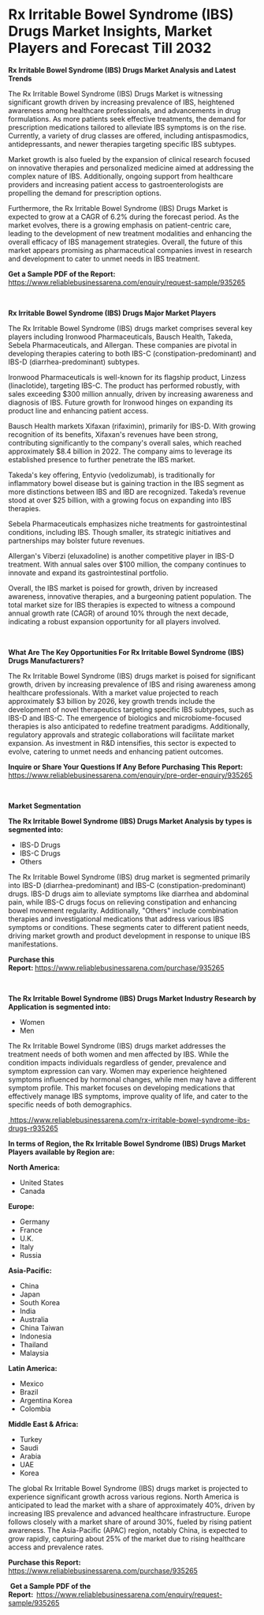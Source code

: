<p><h1>Rx Irritable Bowel Syndrome (IBS) Drugs Market Insights, Market Players and Forecast Till 2032</h1></p><p><strong>Rx Irritable Bowel Syndrome (IBS) Drugs Market Analysis and Latest Trends</strong></p>
<p><p>The Rx Irritable Bowel Syndrome (IBS) Drugs Market is witnessing significant growth driven by increasing prevalence of IBS, heightened awareness among healthcare professionals, and advancements in drug formulations. As more patients seek effective treatments, the demand for prescription medications tailored to alleviate IBS symptoms is on the rise. Currently, a variety of drug classes are offered, including antispasmodics, antidepressants, and newer therapies targeting specific IBS subtypes.</p><p>Market growth is also fueled by the expansion of clinical research focused on innovative therapies and personalized medicine aimed at addressing the complex nature of IBS. Additionally, ongoing support from healthcare providers and increasing patient access to gastroenterologists are propelling the demand for prescription options.</p><p>Furthermore, the Rx Irritable Bowel Syndrome (IBS) Drugs Market is expected to grow at a CAGR of 6.2% during the forecast period. As the market evolves, there is a growing emphasis on patient-centric care, leading to the development of new treatment modalities and enhancing the overall efficacy of IBS management strategies. Overall, the future of this market appears promising as pharmaceutical companies invest in research and development to cater to unmet needs in IBS treatment.</p></p>
<p><strong>Get a Sample PDF of the Report:&nbsp;</strong> <a href="https://www.reliablebusinessarena.com/enquiry/request-sample/935265?utm_campaign=2960&utm_medium=2&utm_source=Github&utm_content=ia&utm_term=19042025&utm_id=rx-irritable-bowel-syndrome-ibs-drugs">https://www.reliablebusinessarena.com/enquiry/request-sample/935265</a></p>
<p>&nbsp;</p>
<p><strong>Rx Irritable Bowel Syndrome (IBS) Drugs Major Market Players</strong></p>
<p><p>The Rx Irritable Bowel Syndrome (IBS) drugs market comprises several key players including Ironwood Pharmaceuticals, Bausch Health, Takeda, Sebela Pharmaceuticals, and Allergan. These companies are pivotal in developing therapies catering to both IBS-C (constipation-predominant) and IBS-D (diarrhea-predominant) subtypes.</p><p>Ironwood Pharmaceuticals is well-known for its flagship product, Linzess (linaclotide), targeting IBS-C. The product has performed robustly, with sales exceeding $300 million annually, driven by increasing awareness and diagnosis of IBS. Future growth for Ironwood hinges on expanding its product line and enhancing patient access.</p><p>Bausch Health markets Xifaxan (rifaximin), primarily for IBS-D. With growing recognition of its benefits, Xifaxan's revenues have been strong, contributing significantly to the company's overall sales, which reached approximately $8.4 billion in 2022. The company aims to leverage its established presence to further penetrate the IBS market.</p><p>Takeda's key offering, Entyvio (vedolizumab), is traditionally for inflammatory bowel disease but is gaining traction in the IBS segment as more distinctions between IBS and IBD are recognized. Takeda’s revenue stood at over $25 billion, with a growing focus on expanding into IBS therapies.</p><p>Sebela Pharmaceuticals emphasizes niche treatments for gastrointestinal conditions, including IBS. Though smaller, its strategic initiatives and partnerships may bolster future revenues.</p><p>Allergan's Viberzi (eluxadoline) is another competitive player in IBS-D treatment. With annual sales over $100 million, the company continues to innovate and expand its gastrointestinal portfolio.</p><p>Overall, the IBS market is poised for growth, driven by increased awareness, innovative therapies, and a burgeoning patient population. The total market size for IBS therapies is expected to witness a compound annual growth rate (CAGR) of around 10% through the next decade, indicating a robust expansion opportunity for all players involved.</p></p>
<p>&nbsp;</p>
<p><strong>What Are The Key Opportunities For Rx Irritable Bowel Syndrome (IBS) Drugs Manufacturers?</strong></p>
<p><p>The Rx Irritable Bowel Syndrome (IBS) drugs market is poised for significant growth, driven by increasing prevalence of IBS and rising awareness among healthcare professionals. With a market value projected to reach approximately $3 billion by 2026, key growth trends include the development of novel therapeutics targeting specific IBS subtypes, such as IBS-D and IBS-C. The emergence of biologics and microbiome-focused therapies is also anticipated to redefine treatment paradigms. Additionally, regulatory approvals and strategic collaborations will facilitate market expansion. As investment in R&D intensifies, this sector is expected to evolve, catering to unmet needs and enhancing patient outcomes.</p></p>
<p><strong>Inquire or Share Your Questions If Any Before Purchasing This Report:</strong> <a href="https://www.reliablebusinessarena.com/enquiry/pre-order-enquiry/935265?utm_campaign=2960&utm_medium=2&utm_source=Github&utm_content=ia&utm_term=19042025&utm_id=rx-irritable-bowel-syndrome-ibs-drugs">https://www.reliablebusinessarena.com/enquiry/pre-order-enquiry/935265</a></p>
<p>&nbsp;</p>
<p><strong>Market Segmentation</strong></p>
<p><strong>The Rx Irritable Bowel Syndrome (IBS) Drugs Market Analysis by types is segmented into:</strong></p>
<p><ul><li>IBS-D Drugs</li><li>IBS-C Drugs</li><li>Others</li></ul></p>
<p><p>The Rx Irritable Bowel Syndrome (IBS) drug market is segmented primarily into IBS-D (diarrhea-predominant) and IBS-C (constipation-predominant) drugs. IBS-D drugs aim to alleviate symptoms like diarrhea and abdominal pain, while IBS-C drugs focus on relieving constipation and enhancing bowel movement regularity. Additionally, "Others" include combination therapies and investigational medications that address various IBS symptoms or conditions. These segments cater to different patient needs, driving market growth and product development in response to unique IBS manifestations.</p></p>
<p><strong>Purchase this Report:&nbsp;</strong><a href="https://www.reliablebusinessarena.com/purchase/935265?utm_campaign=2960&utm_medium=2&utm_source=Github&utm_content=ia&utm_term=19042025&utm_id=rx-irritable-bowel-syndrome-ibs-drugs">https://www.reliablebusinessarena.com/purchase/935265</a></p>
<p>&nbsp;</p>
<p><strong>The Rx Irritable Bowel Syndrome (IBS) Drugs Market Industry Research by Application is segmented into:</strong></p>
<p><ul><li>Women</li><li>Men</li></ul></p>
<p><p>The Rx Irritable Bowel Syndrome (IBS) drugs market addresses the treatment needs of both women and men affected by IBS. While the condition impacts individuals regardless of gender, prevalence and symptom expression can vary. Women may experience heightened symptoms influenced by hormonal changes, while men may have a different symptom profile. This market focuses on developing medications that effectively manage IBS symptoms, improve quality of life, and cater to the specific needs of both demographics.</p></p>
<p><a href="https://www.reliablebusinessarena.com/rx-irritable-bowel-syndrome-ibs-drugs-r935265?utm_campaign=2960&utm_medium=2&utm_source=Github&utm_content=ia&utm_term=19042025&utm_id=rx-irritable-bowel-syndrome-ibs-drugs">&nbsp;https://www.reliablebusinessarena.com/rx-irritable-bowel-syndrome-ibs-drugs-r935265</a></p>
<p><strong>In terms of Region, the Rx Irritable Bowel Syndrome (IBS) Drugs Market Players available by Region are:</strong></p>
<p>
    <p> <strong> North America: </strong>
        <ul>
            <li>United States</li>
            <li>Canada</li>
        </ul>
        </p> 
    <p> <strong> Europe: </strong>
        <ul>
            <li>Germany</li>
            <li>France</li>
            <li>U.K.</li>
            <li>Italy</li>
            <li>Russia</li>
        </ul>
        </p> 
    <p> <strong> Asia-Pacific: </strong>
        <ul>
            <li>China</li>
            <li>Japan</li>
            <li>South Korea</li>
            <li>India</li>
            <li>Australia</li>
            <li>China Taiwan</li>
            <li>Indonesia</li>
            <li>Thailand</li>
            <li>Malaysia</li>
        </ul>
        </p> 
    <p> <strong> Latin America: </strong>
        <ul>
            <li>Mexico</li>
            <li>Brazil</li>
            <li>Argentina Korea</li>
            <li>Colombia</li>
        </ul>
        </p> 
    <p> <strong> Middle East & Africa: </strong>
        <ul>
            <li>Turkey</li>
            <li>Saudi</li>
            <li>Arabia</li>
            <li>UAE</li>
            <li>Korea</li>
        </ul>
    </p>
    </p>
<p><p>The global Rx Irritable Bowel Syndrome (IBS) drugs market is projected to experience significant growth across various regions. North America is anticipated to lead the market with a share of approximately 40%, driven by increasing IBS prevalence and advanced healthcare infrastructure. Europe follows closely with a market share of around 30%, fueled by rising patient awareness. The Asia-Pacific (APAC) region, notably China, is expected to grow rapidly, capturing about 25% of the market due to rising healthcare access and prevalence rates.</p></p>
<p><strong>Purchase this Report: </strong><a href="https://www.reliablebusinessarena.com/purchase/935265?utm_campaign=2960&utm_medium=2&utm_source=Github&utm_content=ia&utm_term=19042025&utm_id=rx-irritable-bowel-syndrome-ibs-drugs">https://www.reliablebusinessarena.com/purchase/935265</a></p>
<p>&nbsp;<strong>Get a Sample PDF of the Report:&nbsp;&nbsp;</strong><a href="https://www.reliablebusinessarena.com/enquiry/request-sample/935265?utm_campaign=2960&utm_medium=2&utm_source=Github&utm_content=ia&utm_term=19042025&utm_id=rx-irritable-bowel-syndrome-ibs-drugs">https://www.reliablebusinessarena.com/enquiry/request-sample/935265</a></p>
<p><strong></strong></p>
<p><p></p><p></p><p></p></p>